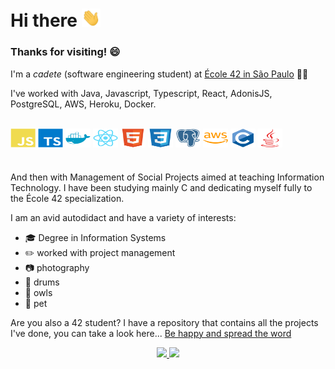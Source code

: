 # Hi there <img src="https://raw.githubusercontent.com/evertonportela/evertonportela/main/Hi.gif" width="30px">

### Thanks for visiting! 😄

I'm a _cadete_ (software engineering student) at [École 42 in São Paulo](https://www.42sp.org.br/) 🧑‍🚀

I've worked with Java, Javascript, Typescript, React, AdonisJS, PostgreSQL, AWS, Heroku, Docker.

<div style="display: inline_block"><br>
  <img align="center" alt="Everton-Js" height="30" width="40" src="https://raw.githubusercontent.com/devicons/devicon/master/icons/javascript/javascript-plain.svg">
  <img align="center" alt="Everton-TS" height="30" width="40" src="https://raw.githubusercontent.com/devicons/devicon/master/icons/typescript/typescript-original.svg">
  <img align="center" alt="Everton-Docker" height="30" width="40" src="https://raw.githubusercontent.com/devicons/devicon/master/icons/docker/docker-plain.svg">
  <img align="center" alt="Everton-React" height="30" width="40" src="https://raw.githubusercontent.com/devicons/devicon/master/icons/react/react-original.svg">
  <img align="center" alt="Everton-HTML" height="30" width="40" src="https://raw.githubusercontent.com/devicons/devicon/master/icons/html5/html5-original.svg">
  <img align="center" alt="Everton-CSS" height="30" width="40" src="https://raw.githubusercontent.com/devicons/devicon/master/icons/css3/css3-original.svg">
  <img align="center" alt="Everton-Postgresql" height="30" width="40" src="https://raw.githubusercontent.com/devicons/devicon/master/icons/postgresql/postgresql-plain.svg">
  <img align="center" alt="Everton-Amazon" height="30" width="40" src="https://raw.githubusercontent.com/devicons/devicon/master/icons/amazonwebservices/amazonwebservices-plain-wordmark.svg">
  <img align="center" alt="Everton-C" height="30" width="40" src="https://raw.githubusercontent.com/devicons/devicon/master/icons/c/c-original.svg">
  <img align="center" alt="Everton-Java" height="30" width="40" src="https://raw.githubusercontent.com/devicons/devicon/master/icons/java/java-plain.svg">
</div>

#

And then with Management of Social Projects aimed at teaching Information Technology.
I have been studying mainly C and dedicating myself fully to the École 42 specialization.

I am an avid autodidact and have a variety of interests:
* 🎓 Degree in Information Systems
* ✏️ worked with project management
* 📷 photography
* 🥁 drums
* 🦉 owls
* 🐾 pet

Are you also a 42 student? I have a repository that contains all the projects I've done, you can take a look here... [Be happy and spread the word](https://github.com/evertonportela/42sp_projects)

<div style="text-align: center">
    <a href = "mailto:evertonportela0@gmail.com">
        <img src="https://img.shields.io/badge/-Gmail-%23333?style=for-the-badge&logo=gmail&logoColor=white" target="_blank">
    </a>
    <a href="https://www.linkedin.com/in/evertonportela" target="_blank">
        <img src="https://img.shields.io/badge/-LinkedIn-%230077B5?style=for-the-badge&logo=linkedin&logoColor=white" target="_blank">
    <a> 
</div>

